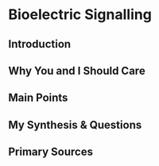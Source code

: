 # Bioelectric Signalling

## Introduction

## Why You and I Should Care

## Main Points

## My Synthesis & Questions

## Primary Sources

